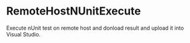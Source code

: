 # RemoteHostNUnitExecute
Execute nUnit test on remote host and donload result and upload it into Visual Studio.
